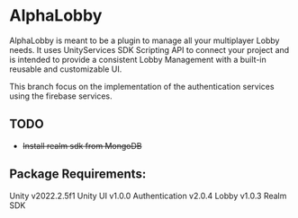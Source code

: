 # AlphaLobby

AlphaLobby is meant to be a plugin to manage all your multiplayer Lobby needs.
It uses UnityServices SDK Scripting API to connect your project and is intended to provide a consistent Lobby Management with a built-in reusable and customizable UI.

This branch focus on the implementation of the authentication services using the firebase services.
## TODO
* ~~Install realm sdk from MongoDB~~

## Package Requirements:
Unity v2022.2.5f1
Unity UI v1.0.0
Authentication v2.0.4
Lobby v1.0.3
Realm SDK